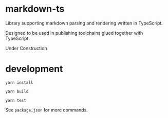 # markdown-ts

Library supporting markdown parsing and rendering written in TypeScript.

Designed to be used in publishing toolchains glued together with TypeScript.

Under Construction

# development

```
yarn install
```

```
yarn build
```

```
yarn test
```

See `package.json` for more commands. 
